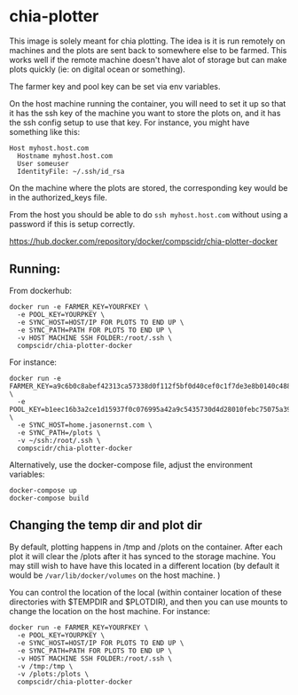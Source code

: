 # chia-plotter
This image is solely meant for chia plotting. The idea is it is run remotely
on machines and the plots are sent back to somewhere else to be farmed. This
works well if the remote machine doesn't have alot of storage but can make plots
quickly (ie: on digital ocean or something).

The farmer key and pool key can be set via env variables.

On the host machine running the container, you will need to set it up so that it
has the ssh key of the machine you want to store the plots on, and it has the
ssh config setup to use that key. For instance, you might have something like
this:
```
Host myhost.host.com
  Hostname myhost.host.com
  User someuser
  IdentityFile: ~/.ssh/id_rsa
```
On the machine where the plots are stored, the corresponding key would be in
the authorized_keys file.

From the host you should be able to do `ssh myhost.host.com` without using a
password if this is setup correctly.

https://hub.docker.com/repository/docker/compscidr/chia-plotter-docker

## Running:
From dockerhub:
```
docker run -e FARMER_KEY=YOURFKEY \
  -e POOL_KEY=YOURPKEY \
  -e SYNC_HOST=HOST/IP FOR PLOTS TO END UP \
  -e SYNC_PATH=PATH FOR PLOTS TO END UP \
  -v HOST MACHINE SSH FOLDER:/root/.ssh \
  compscidr/chia-plotter-docker
```

For instance:
```
docker run -e FARMER_KEY=a9c6b0c8abef42313ca57338d0f112f5bf0d40cef0c1f7de3e8b0140c488c4cde58b38b8869bd42617b49811a95e4130 \
  -e POOL_KEY=b1eec16b3a2ce1d15937f0c076995a42a9c5435730d4d28010febc75075a392f6919d167c278095b10153cec9a9ec77f \
  -e SYNC_HOST=home.jasonernst.com \
  -e SYNC_PATH=/plots \
  -v ~/ssh:/root/.ssh \
  compscidr/chia-plotter-docker
```

Alternatively, use the docker-compose file, adjust the environment variables:

```
docker-compose up
docker-compose build
```

## Changing the temp dir and plot dir
By default, plotting happens in /tmp and /plots on the container. After each
plot it will clear the /plots after it has synced to the storage machine. You
may still wish to have have this located in a different location (by default it
  would be `/var/lib/docker/volumes` on the host machine. )

You can control the location of the local (within container location of these
  directories with $TEMPDIR and $PLOTDIR), and then you can use mounts to change
  the location on the host machine. For instance:
```
docker run -e FARMER_KEY=YOURFKEY \
  -e POOL_KEY=YOURPKEY \
  -e SYNC_HOST=HOST/IP FOR PLOTS TO END UP \
  -e SYNC_PATH=PATH FOR PLOTS TO END UP \
  -v HOST MACHINE SSH FOLDER:/root/.ssh \
  -v /tmp:/tmp \
  -v /plots:/plots \
  compscidr/chia-plotter-docker
```
